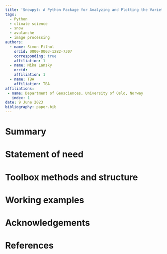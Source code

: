 ```yaml
---
title: 'Snowpyt: A Python Package for Analyzing and Plotting the Variety of Data Collected in Snowpits'
tags:
  - Python
  - climate science
  - snow
  - avalanche
  - image processing
authors:
  - name: Simon Filhol
    orcid: 0000-0003-1282-7307
    corresponding: true
    affiliation: 1
  - name: Mika Lanzky
    orcid: 
    affiliation: 1
  - name: TBA
    affiliation: TBA
affiliations:
 - name: Department of Geosciences, University of Oslo, Norway
   index: 1
date: 9 June 2023
bibliography: paper.bib
---
```


# Summary

# Statement of need

# Toolbox methods and structure

# Working examples

# Acknowledgements


# References
